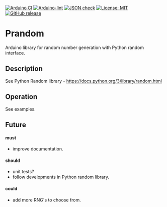 
[![Arduino CI](https://github.com/RobTillaart/Prandom/workflows/Arduino%20CI/badge.svg)](https://github.com/marketplace/actions/arduino_ci)
[![Arduino-lint](https://github.com/RobTillaart/Prandom/actions/workflows/arduino-lint.yml/badge.svg)](https://github.com/RobTillaart/Prandom/actions/workflows/arduino-lint.yml)
[![JSON check](https://github.com/RobTillaart/Prandom/actions/workflows/jsoncheck.yml/badge.svg)](https://github.com/RobTillaart/Prandom/actions/workflows/jsoncheck.yml)
[![License: MIT](https://img.shields.io/badge/license-MIT-green.svg)](https://github.com/RobTillaart/Prandom/blob/master/LICENSE)
[![GitHub release](https://img.shields.io/github/release/RobTillaart/Prandom.svg?maxAge=3600)](https://github.com/RobTillaart/Prandom/releases)


# Prandom

Arduino library for random number generation with Python random interface.


## Description

See Python Random library - https://docs.python.org/3/library/random.html


## Operation

See examples.


## Future

#### must
- improve documentation.

#### should
- unit tests?
- follow developments in Python random library.

#### could
- add more RNG's to choose from.


